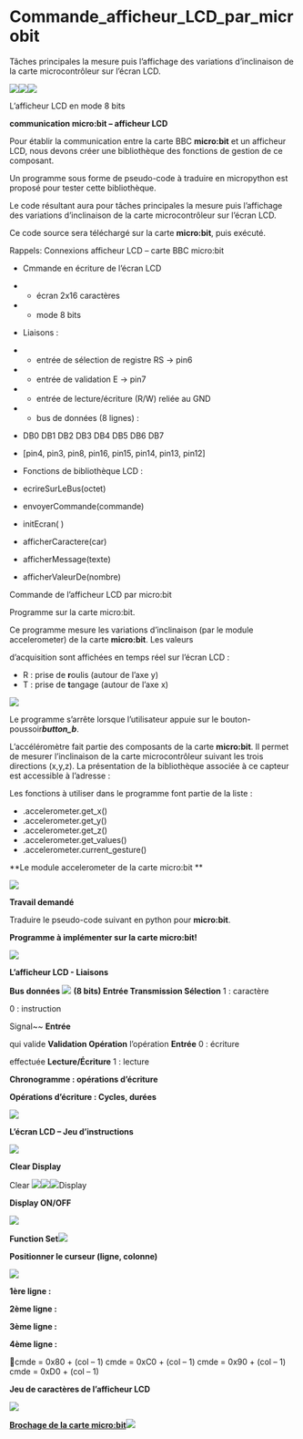 # Commande_afficheur_LCD_par_microbit
Tâches principales la mesure puis l’affichage des variations d’inclinaison de la carte microcontrôleur sur l’écran LCD.

![](Aspose.Words.6e5b452a-d00f-4a2a-807c-32b401569657.004.png)![](Aspose.Words.6e5b452a-d00f-4a2a-807c-32b401569657.006.png)![](Aspose.Words.6e5b452a-d00f-4a2a-807c-32b401569657.005.png)



L’afficheur LCD en mode 8 bits



**communication micro:bit – afficheur LCD**

Pour établir la communication entre la carte BBC **micro:bit** et un afficheur LCD, nous devons créer une bibliothèque des fonctions de gestion de ce composant.

Un programme sous forme de pseudo-code à traduire en micropython est proposé pour tester cette bibliothèque.

Le code résultant aura pour tâches principales la mesure puis l’affichage des variations d’inclinaison de la carte microcontrôleur sur l’écran LCD.

Ce code source sera téléchargé sur la carte **micro:bit**, puis exécuté.

Rappels: Connexions afficheur LCD – carte BBC micro:bit

- Cmmande en écriture de l’écran LCD
- - écran 2x16 caractères
- - mode 8 bits



- Liaisons :
- - entrée de sélection de registre RS -> pin6
- - entrée de validation E  -> pin7
- - entrée de lecture/écriture (R/W) reliée au GND
- - bus de données (8 lignes) :
- DB0   DB1   DB2   DB3    DB4    DB5    DB6    DB7
- [pin4, pin3, pin8, pin16, pin15, pin14, pin13, pin12] 
- Fonctions de bibliothèque LCD :
- ecrireSurLeBus(octet)
- envoyerCommande(commande)
- initEcran( )
- afficherCaractere(car)
- afficherMessage(texte)
- afficherValeurDe(nombre)


Commande de l’afficheur LCD par micro:bit

Programme sur la carte micro:bit.

Ce programme mesure les variations d’inclinaison (par le module accelerometer) de la carte **micro:bit**. Les valeurs

d’acquisition sont affichées en temps réel sur l’écran LCD :

- R : prise de **r**oulis (autour de l’axe y)
- T : prise de **t**angage (autour de l’axe x)

![](Aspose.Words.6e5b452a-d00f-4a2a-807c-32b401569657.008.jpeg)

Le programme s’arrête lorsque l’utilisateur appuie sur le bouton-poussoir***button\_b***.

L’accéléromètre fait partie des composants de la carte **micro:bit**. Il permet de mesurer l’inclinaison de la carte microcontrôleur suivant les trois directions (x,y,z). La présentation de la bibliothèque associée à ce capteur est accessible à l’adresse :



Les fonctions à utiliser dans le programme font partie de la liste :

- .accelerometer.get\_x()
- .accelerometer.get\_y()
- .accelerometer.get\_z()
- .accelerometer.get\_values()
- .accelerometer.current\_gesture()

 

**Le module accelerometer de la carte micro:bit **

![](Aspose.Words.6e5b452a-d00f-4a2a-807c-32b401569657.009.jpeg)

**Travail demandé**

Traduire le pseudo-code suivant en python pour **micro:bit**.


**Programme à implémenter sur la carte micro:bit!**

![](Aspose.Words.6e5b452a-d00f-4a2a-807c-32b401569657.010.jpeg)

**L’afficheur LCD - Liaisons**

**Bus données**
![](plan.png)
**(8 bits) Entrée  Transmission Sélection** 1 : caractère

0 : instruction

Signal~~  **Entrée**  

qui valide **Validation Opération** l’opération **Entrée**  0 : écriture

effectuée **Lecture/Écriture** 1 : lecture

**Chronogramme : opérations d’écriture**


**Opérations d’écriture : Cycles, durées**

![](Aspose.Words.6e5b452a-d00f-4a2a-807c-32b401569657.017.jpeg)

**L’écran LCD – Jeu d’instructions**

![](Aspose.Words.6e5b452a-d00f-4a2a-807c-32b401569657.019.jpeg)

**Clear Display**

Clear  ![](Aspose.Words.6e5b452a-d00f-4a2a-807c-32b401569657.020.jpeg)![](Aspose.Words.6e5b452a-d00f-4a2a-807c-32b401569657.021.png)![](Aspose.Words.6e5b452a-d00f-4a2a-807c-32b401569657.022.png)Display 

**Display ON/OFF**

![](Aspose.Words.6e5b452a-d00f-4a2a-807c-32b401569657.023.png)

**Function Set![](Aspose.Words.6e5b452a-d00f-4a2a-807c-32b401569657.024.jpeg)**

**Positionner le curseur (ligne, colonne)**

![](Aspose.Words.6e5b452a-d00f-4a2a-807c-32b401569657.025.jpeg)

**1ère ligne :**

**2ème ligne :**

**3ème ligne :**

**4ème ligne :**

cmde = 0x80 + (col – 1) cmde = 0xC0 + (col – 1) cmde = 0x90 + (col – 1) cmde = 0xD0 + (col – 1)

 

**Jeu de caractères de l’afficheur LCD**

![](Aspose.Words.6e5b452a-d00f-4a2a-807c-32b401569657.026.jpeg)



[**Brochage de la carte micro:bit**](https://microbit.org/guide/python/)![](Aspose.Words.6e5b452a-d00f-4a2a-807c-32b401569657.027.png)


